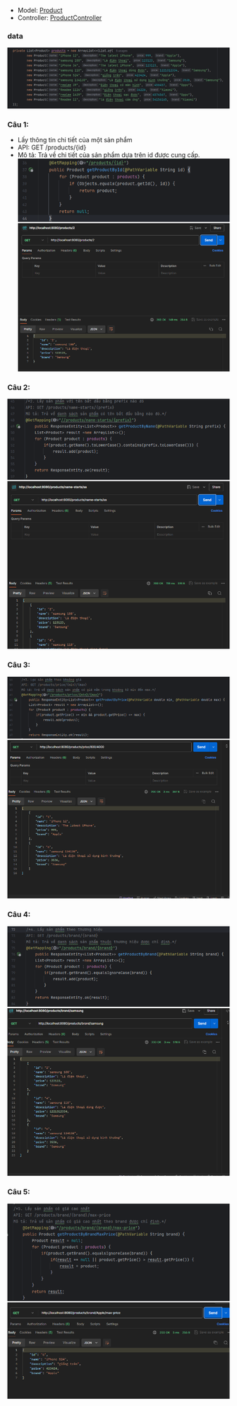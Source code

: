 - Model: [Product](./src/main/java/com/example/product_json/model/Product.java)
- Controller: [ProductController](./src/main/java/com/example/product_json/controller/ProductController.java)
### data
![img](./img/data.png)
### Câu 1:
- Lấy thông tin chi tiết của một sản phẩm 
- API: GET /products/{id}
- Mô tả: Trả về chi tiết của sản phẩm dựa trên id được cung cấp.
![img](./img/1.png)
![img](./img/1-1.png)
### Câu 2:
![img](./img/2.png)
![img](./img/2-2.png)
### Câu 3:
![img](./img/3.png)
![img](./img/3-3.png)
### Câu 4:
![img](./img/4.png)
![img](./img/4-4.png)
### Câu 5:
![img](./img/5.png)
![img](./img/5-5.png)